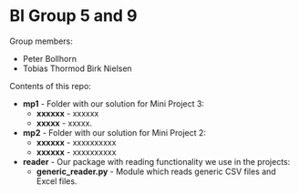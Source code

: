 # BI Group 5 and 9

Group members:
- Peter Bollhorn
- Tobias Thormod Birk Nielsen

Contents of this repo:
- **mp1** - Folder with our solution for Mini Project 3:
  - **xxxxxx** - xxxxxx
  - **xxxxx** - xxxxx.
- **mp2** - Folder with our solution for Mini Project 2:
  - **xxxxxx** - xxxxxxxxxx
  - **xxxxxx** - xxxxxxxxxx
- **reader** - Our package with reading functionality we use in the projects:
  - **generic_reader.py** - Module which reads generic CSV files and Excel files.
